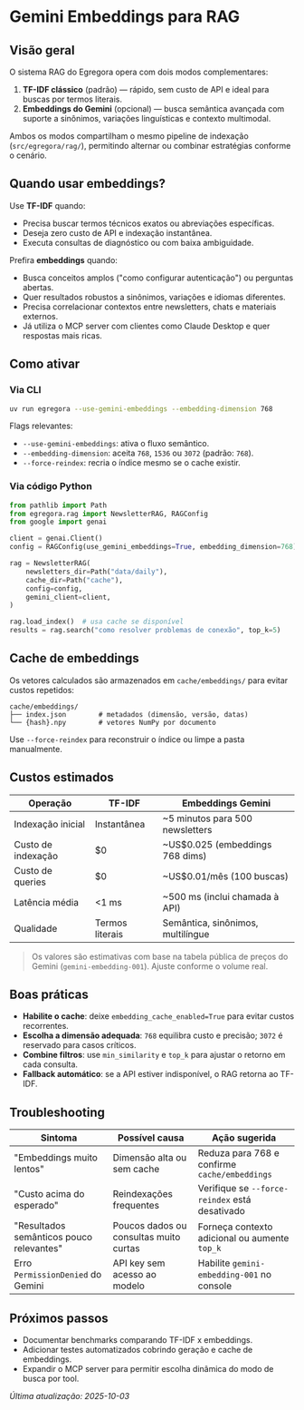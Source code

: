 # Gemini Embeddings para RAG

## Visão geral

O sistema RAG do Egregora opera com dois modos complementares:

1. **TF-IDF clássico** (padrão) — rápido, sem custo de API e ideal para buscas por termos literais.
2. **Embeddings do Gemini** (opcional) — busca semântica avançada com suporte a sinônimos, variações linguísticas e contexto multimodal.

Ambos os modos compartilham o mesmo pipeline de indexação (`src/egregora/rag/`), permitindo alternar ou combinar estratégias conforme o cenário.

## Quando usar embeddings?

Use **TF-IDF** quando:

- Precisa buscar termos técnicos exatos ou abreviações específicas.
- Deseja zero custo de API e indexação instantânea.
- Executa consultas de diagnóstico ou com baixa ambiguidade.

Prefira **embeddings** quando:

- Busca conceitos amplos ("como configurar autenticação") ou perguntas abertas.
- Quer resultados robustos a sinônimos, variações e idiomas diferentes.
- Precisa correlacionar contextos entre newsletters, chats e materiais externos.
- Já utiliza o MCP server com clientes como Claude Desktop e quer respostas mais ricas.

## Como ativar

### Via CLI

```bash
uv run egregora --use-gemini-embeddings --embedding-dimension 768
```

Flags relevantes:

- `--use-gemini-embeddings`: ativa o fluxo semântico.
- `--embedding-dimension`: aceita `768`, `1536` ou `3072` (padrão: `768`).
- `--force-reindex`: recria o índice mesmo se o cache existir.

### Via código Python

```python
from pathlib import Path
from egregora.rag import NewsletterRAG, RAGConfig
from google import genai

client = genai.Client()
config = RAGConfig(use_gemini_embeddings=True, embedding_dimension=768)

rag = NewsletterRAG(
    newsletters_dir=Path("data/daily"),
    cache_dir=Path("cache"),
    config=config,
    gemini_client=client,
)

rag.load_index()  # usa cache se disponível
results = rag.search("como resolver problemas de conexão", top_k=5)
```

## Cache de embeddings

Os vetores calculados são armazenados em `cache/embeddings/` para evitar custos repetidos:

```
cache/embeddings/
├── index.json        # metadados (dimensão, versão, datas)
└── {hash}.npy        # vetores NumPy por documento
```

Use `--force-reindex` para reconstruir o índice ou limpe a pasta manualmente.

## Custos estimados

| Operação            | TF-IDF          | Embeddings Gemini                  |
|---------------------|-----------------|------------------------------------|
| Indexação inicial   | Instantânea     | ~5 minutos para 500 newsletters    |
| Custo de indexação  | $0              | ~US$0.025 (embeddings 768 dims)    |
| Custo de queries    | $0              | ~US$0.01/mês (100 buscas)          |
| Latência média      | <1 ms           | ~500 ms (inclui chamada à API)     |
| Qualidade           | Termos literais | Semântica, sinônimos, multilíngue  |

> Os valores são estimativas com base na tabela pública de preços do Gemini (`gemini-embedding-001`). Ajuste conforme o volume real.

## Boas práticas

- **Habilite o cache**: deixe `embedding_cache_enabled=True` para evitar custos recorrentes.
- **Escolha a dimensão adequada**: `768` equilibra custo e precisão; `3072` é reservado para casos críticos.
- **Combine filtros**: use `min_similarity` e `top_k` para ajustar o retorno em cada consulta.
- **Fallback automático**: se a API estiver indisponível, o RAG retorna ao TF-IDF.

## Troubleshooting

| Sintoma                                      | Possível causa                         | Ação sugerida                               |
|---------------------------------------------|----------------------------------------|---------------------------------------------|
| "Embeddings muito lentos"                  | Dimensão alta ou sem cache             | Reduza para 768 e confirme `cache/embeddings`|
| "Custo acima do esperado"                  | Reindexações frequentes                | Verifique se `--force-reindex` está desativado|
| "Resultados semânticos pouco relevantes"   | Poucos dados ou consultas muito curtas | Forneça contexto adicional ou aumente `top_k`|
| Erro `PermissionDenied` do Gemini           | API key sem acesso ao modelo           | Habilite `gemini-embedding-001` no console    |

## Próximos passos

- Documentar benchmarks comparando TF-IDF x embeddings.
- Adicionar testes automatizados cobrindo geração e cache de embeddings.
- Expandir o MCP server para permitir escolha dinâmica do modo de busca por tool.

*Última atualização: 2025-10-03*
